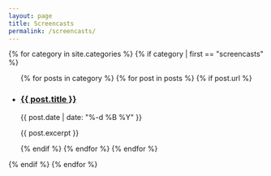 ```yaml
---
layout: page
title: Screencasts
permalink: /screencasts/
---
```



{% for category in site.categories %}
    {% if  category | first  == "screencasts" %}
<ul>
{% for posts in category %}
    {% for post in posts %}
        {% if post.url %}
            <li>
                <h3><a href="{{ post.url }}">{{ post.title }}</a></h3>
                <time>{{ post.date | date: "%-d %B %Y" }}</time>
                <p>{{ post.excerpt }}</p>
            </li>
        {% endif %}
    {% endfor %}
{% endfor %}
</ul>
    {% endif %}
{% endfor %}

